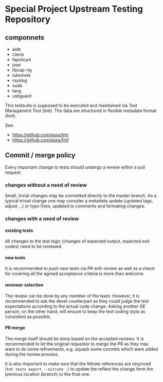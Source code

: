 # Special Project Upstream Testing Repository

## componnets
* aide
* clevis
* fapolicyd
* jose
* libcap-ng
* luksmeta
* rsyslog
* sudo
* tang
* usbguard

This testsuite is supposed to be executed and maintained via Test Managament Tool (tmt).
The data are structured in flexible metadata format (fmf).

See:
* https://github.com/psss/tmt
* https://github.com/psss/fmf

## Commit / merge policy

Every important change to tests should undergo a review within a pull request.

### changes without a need of review
Small, trivial changes may be committed directly to the master branch.
As a typical trivial change one may consider a metadata update (updated tags, adjust, ..)
or typo fixes, updated to comments and formating changes.

### changes with a need of review
#### existing tests
All changes to the test logic (changes of expected output, expected exit codes) need to be reviewed.

#### new tests
It is recommended to push new tests via PR with review as well as a check for covering all the agreed acceptance criteria is more than welcome.

#### reviewer selection
The review can be done by any member of the team. However, it is recommended to ask the devel counterpart as they could judge the test expectations according to the actual code change. Asking another QE person, on the other hand, will ensure to keep the test coding style as consistent as possible.

#### PR merge
The merge itself should be done based on the accepted reviews. It is recommended to let the original requestor to merge the PR as they may want to do some refinements, e.g. squash some commits which were added during the review process.

It is also important to make sure that the _Nitrate_ references are resynced (`tmt tests export --nitrate .`) to update the reflect the change form the previous location (branch) to the final one.
